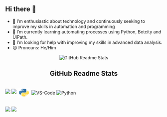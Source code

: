 ## Hi there 👋

- 🔭 I’m enthusiastic about technology and continuously seeking to improve my skills in automation and programming
- 🌱 I’m currently learning automating processes using Python, Botcity and UiPath.
- 🤔 I’m looking for help with improving my skills in advanced data analysis.  
- 😄 Pronouns: He/Him  

<p align="center">
 <img width="100px" src="https://avatars.githubusercontent.com/u/182909030?v=4&size=64" align="center" alt="GitHub Readme Stats" />
 <h2 align="center">GitHub Readme Stats</h2>

</p>

<div style="display: inline_block"><br>
  <a href = "mailto:marcelosbgs@gmail.com"><img src="https://img.shields.io/badge/-Gmail-%23333?style=for-the-badge&logo=gmail&logoColor=white" target="_blank"></a>
  <a href="https://www.linkedin.com/in/mborgesx" target="_blank"><img src="https://img.shields.io/badge/-LinkedIn-%230077B5?style=for-the-badge&logo=linkedin&logoColor=white" target="_blank"></a> 
 
<div style="display: inline-block">
  <img align="center" alt="Python" height="30" width="40" src="https://raw.githubusercontent.com/devicons/devicon/master/icons/python/python-original.svg">
  <img align="center" alt="VS-Code" height="30" width="40" src="https://cdn.jsdelivr.net/gh/devicons/devicon@latest/icons/visualstudio/visualstudio-original.svg">
   <img align="center" alt="Python" height="30" width="40" src= "https://companieslogo.com/img/orig/PATH-4f96bcbf.png?t=1720244493">
</div>
<br>


##

<div>
  <img height="180em" src="https://github-readme-stats.vercel.app/api?username=Marcel0Borg3s&show_icons=true&theme=dark&include_all_commits=true&count_private=true"/>
  <img height="180em" src="https://github-readme-stats.vercel.app/api/top-langs/?username=Marcel0Borg3s&layout=compact&langs_count=16&theme=dark"/>
</div>
 

